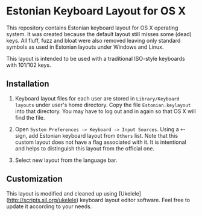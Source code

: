 # Estonian Keyboard Layout for OS X
This repository contains Estonian keyboard layout for OS X operating system. It was created because the default layout still misses some (dead) keys. All fluff, fuzz and bloat were also removed leaving only standard symbols as used in Estonian layouts under Windows and Linux.

This layout is intended to be used with a traditional ISO-style keyboards with 101/102 keys.

## Installation
1. Keyboard layout files for each user are stored in `Library/Keyboard layouts` under user's home directory. Copy the file `Estonian.keylayout` into that directory. You may have to log out and in again so that OS X will find the file.

2. Open `System Preferences -> Keyboard -> Input Sources`. Using a `+`-sign, add Estonian keyboard layout from `Others` list. Note that this custom layout does not have a flag associated with it. It is intentional and helps to distinguish this layout from the official one.

3. Select new layout from the language bar.

## Customization
This layout is modified and cleaned up using [Ukelele] (http://scripts.sil.org/ukelele) keyboard layout editor software. Feel free to update it according to your needs.